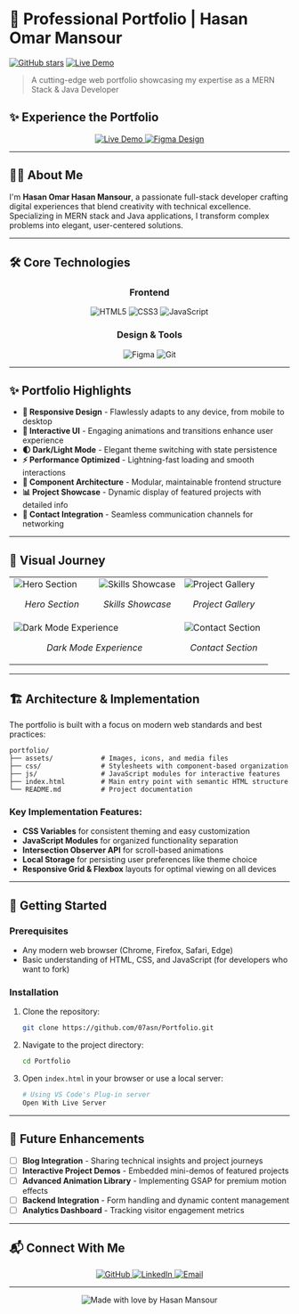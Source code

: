 # 🚀 Professional Portfolio | Hasan Omar Mansour

[![GitHub stars](https://img.shields.io/github/stars/07asn/Portfolio?style=social)](https://github.com/07asn/Portfolio)
[![Live Demo](https://img.shields.io/badge/demo-live-brightgreen)](https://07asn.github.io/Portfolio/)

> A cutting-edge web portfolio showcasing my expertise as a MERN Stack & Java Developer

## ✨ Experience the Portfolio

<div align="center">
  <a href="https://07asn.github.io/Portfolio/" target="_blank">
    <img src="https://img.shields.io/badge/LIVE_DEMO-View_Portfolio-4285F4?style=for-the-badge&logo=google-chrome&logoColor=white" alt="Live Demo" />
  </a>
  <a href="https://www.figma.com/design/0Vte1WD6VevE7GiRNKWbHO/Portfolio?m=auto&t=XQOvA1jo5vaK7hSK-1" target="_blank">
    <img src="https://img.shields.io/badge/FIGMA-View_Design-F24E1E?style=for-the-badge&logo=figma&logoColor=white" alt="Figma Design" />
  </a>
</div>

---

## 👨‍💻 About Me

I'm **Hasan Omar Hasan Mansour**, a passionate full-stack developer crafting digital experiences that blend creativity with technical excellence. Specializing in MERN stack and Java applications, I transform complex problems into elegant, user-centered solutions.

---

## 🛠️ Core Technologies

<div align="center">

### Frontend
![HTML5](https://img.shields.io/badge/HTML5-E34F26?style=for-the-badge&logo=html5&logoColor=white)
![CSS3](https://img.shields.io/badge/CSS3-1572B6?style=for-the-badge&logo=css3&logoColor=white)
![JavaScript](https://img.shields.io/badge/JavaScript-F7DF1E?style=for-the-badge&logo=javascript&logoColor=black)

### Design & Tools
![Figma](https://img.shields.io/badge/Figma-F24E1E?style=for-the-badge&logo=figma&logoColor=white)
![Git](https://img.shields.io/badge/Git-F05032?style=for-the-badge&logo=git&logoColor=white)

</div>

---

## ✨ Portfolio Highlights

- **🎯 Responsive Design** - Flawlessly adapts to any device, from mobile to desktop
- **🔮 Interactive UI** - Engaging animations and transitions enhance user experience
- **🌓 Dark/Light Mode** - Elegant theme switching with state persistence
- **⚡ Performance Optimized** - Lightning-fast loading and smooth interactions
- **🧩 Component Architecture** - Modular, maintainable frontend structure
- **📊 Project Showcase** - Dynamic display of featured projects with detailed info
- **📱 Contact Integration** - Seamless communication channels for networking

---

## 📸 Visual Journey

<div align="center">
  <table>
    <tr>
      <td width="33%">
        <img src="https://drive.google.com/uc?export=view&id=1bYhhEnVr3oeIVqjZT8u1ycZAkpCO8L91" alt="Hero Section" />
        <p align="center"><em>Hero Section</em></p>
      </td>
      <td width="33%">
        <img src="https://drive.google.com/uc?export=view&id=1B3DW5daddmnBt5yGAtAKTJioi64W4oyB" alt="Skills Showcase" />
        <p align="center"><em>Skills Showcase</em></p>
      </td>
      <td width="33%">
        <img src="https://drive.google.com/uc?export=view&id=1Clb59b0GdOlOvQSQR0isLwr9DqDE8Jva" alt="Project Gallery" />
        <p align="center"><em>Project Gallery</em></p>
      </td>
    </tr>
    <tr>
      <td width="50%" colspan="2">
        <img src="https://drive.google.com/uc?export=view&id=1qpOCK-telsH2c9ZNaCjW-I-mPyS2V28Z" alt="Dark Mode Experience" />
        <p align="center"><em>Dark Mode Experience</em></p>
      </td>
      <td width="50%">
        <img src="https://drive.google.com/uc?export=view&id=1cHNoMvP8xL4drHAFxbPoqMT9DofIx9PD" alt="Contact Section" />
        <p align="center"><em>Contact Section</em></p>
      </td>
    </tr>
  </table>
</div>

---

## 🏗️ Architecture & Implementation

The portfolio is built with a focus on modern web standards and best practices:

```
portfolio/
├── assets/            # Images, icons, and media files
├── css/               # Stylesheets with component-based organization
├── js/                # JavaScript modules for interactive features
├── index.html         # Main entry point with semantic HTML structure
└── README.md          # Project documentation
```

### Key Implementation Features:

- **CSS Variables** for consistent theming and easy customization
- **JavaScript Modules** for organized functionality separation
- **Intersection Observer API** for scroll-based animations
- **Local Storage** for persisting user preferences like theme choice
- **Responsive Grid & Flexbox** layouts for optimal viewing on all devices

---

## 🚀 Getting Started

### Prerequisites

- Any modern web browser (Chrome, Firefox, Safari, Edge)
- Basic understanding of HTML, CSS, and JavaScript (for developers who want to fork)

### Installation

1. Clone the repository:
   ```bash
   git clone https://github.com/07asn/Portfolio.git
   ```

2. Navigate to the project directory:
   ```bash
   cd Portfolio
   ```

3. Open `index.html` in your browser or use a local server:
   ```bash
   # Using VS Code's Plug-in server
   Open With Live Server
   ```

---

## 🔮 Future Enhancements

- [ ] **Blog Integration** - Sharing technical insights and project journeys
- [ ] **Interactive Project Demos** - Embedded mini-demos of featured projects
- [ ] **Advanced Animation Library** - Implementing GSAP for premium motion effects
- [ ] **Backend Integration** - Form handling and dynamic content management
- [ ] **Analytics Dashboard** - Tracking visitor engagement metrics

---

## 📬 Connect With Me

<div align="center">
  <a href="https://github.com/07asn" target="_blank">
    <img src="https://img.shields.io/badge/GitHub-181717?style=for-the-badge&logo=github&logoColor=white" alt="GitHub" />
  </a>
  <a href="https://www.linkedin.com/in/07asn/" target="_blank">
    <img src="https://img.shields.io/badge/LinkedIn-0A66C2?style=for-the-badge&logo=linkedin&logoColor=white" alt="LinkedIn" />
  </a>
  <a href="mailto:07asn.m@gmail.com" target="_blank">
    <img src="https://img.shields.io/badge/Email-D14836?style=for-the-badge&logo=gmail&logoColor=white" alt="Email" />
  </a>
</div>

---

<div align="center">
  <img src="https://img.shields.io/badge/Made%20with%20%E2%9D%A4%EF%B8%8F%20by-Hasan%20Mansour-red" alt="Made with love by Hasan Mansour" />
</div>